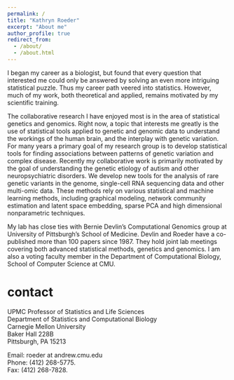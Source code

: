 ```yaml
---
permalink: /
title: "Kathryn Roeder"
excerpt: "About me"
author_profile: true
redirect_from: 
  - /about/
  - /about.html
---
```


I began my career as a biologist, but found that every question that interested me could only be answered by solving an even more intriguing statistical puzzle. Thus my career path veered into statistics. However, much of my work, both theoretical and applied, remains motivated by my scientific training.
 
The collaborative research I have enjoyed most is in the area of statistical genetics and genomics. Right now, a topic that interests me greatly is the use of statistical tools applied to genetic and genomic data to understand the workings of the human brain, and the interplay with genetic variation. For many years a primary goal of my research group is to develop statistical tools for finding associations between patterns of genetic variation and complex disease. Recently my collaborative work is primarily motivated by the goal of understanding the genetic etiology of autism and other neuropsychiatric disorders. We develop new tools for the analysis of rare genetic variants in the genome, single-cell RNA sequencing data and other multi-omic data. These methods rely on various statistical and machine learning methods, including graphical modeling, network community estimation and latent space embedding, sparse PCA and high dimensional nonparametric techniques.
 
My lab has close ties with Bernie Devlin’s Computational Genomics group at University of Pittsburgh’s School of Medicine. Devlin and Roeder have a co-published more than 100 papers since 1987.  They hold joint lab meetings covering both advanced statistical methods, genetics and genomics.   I am also a voting faculty member in the Department of Computational Biology, School of Computer Science at CMU.
 

# contact

UPMC Professor of Statistics and Life Sciences       
Department of Statistics and Computational Biology   
Carnegie Mellon University   
Baker Hall 228B   
Pittsburgh, PA 15213   

Email: roeder at andrew.cmu.edu      
Phone: (412) 268-5775.   
Fax: (412) 268-7828.   

